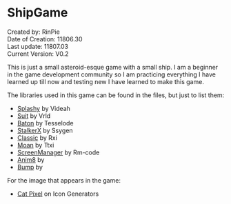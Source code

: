 # ShipGame
Created by: RinPie<br />
Date of Creation: 11806.30<br />
Last update: 11807.03<br />
Current Version: V0.2<br />


This is just a small asteroid-esque game with a small ship. I am a beginner in the
game development community so I am practicing everything I have learned up till now
and testing new I have learned to make this game.

The libraries used in this game can be found in the files, but just to list them:
- [Splashy](https://www.github.com/videah/splashy) by Videah
- [Suit](https://www.github.com/vrld/SUIT) by Vrld
- [Baton](https://www.github.com/tesselode/baton) by Tesselode
- [StalkerX](https://www.github.com/SSYGEN/STALKER-X) by Ssygen
- [Classic](https://www.github.com/rxi/classic) by Rxi
- [Moan](https://www.github.com/ttxi/Moan.lua) by Ttxi
- [ScreenManager](https://www.github.com/rm-code/screenmanager) by Rm-code
- [Anim8]() by
- [Bump]() by

For the image that appears in the game:
- [Cat Pixel](http://www.icongenerators.net/catdot.html) on Icon Generators
